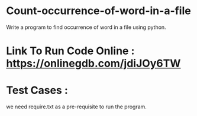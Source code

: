 # Count-occurrence-of-word-in-a-file
Write a program to find occurrence of word in a file using python.

# Link To Run Code Online : https://onlinegdb.com/jdiJOy6TW

# Test Cases : 
we need require.txt as a pre-requisite to run the program.
